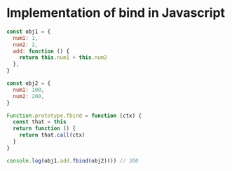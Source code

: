 # Implementation of bind in Javascript

```js
const obj1 = {
  num1: 1,
  num2: 2,
  add: function () {
    return this.num1 + this.num2
  },
}

const obj2 = {
  num1: 100,
  num2: 200,
}

Function.prototype.fbind = function (ctx) {
  const that = this
  return function () {
    return that.call(ctx)
  }
}

console.log(obj1.add.fbind(obj2)()) // 300
```

&nbsp;
